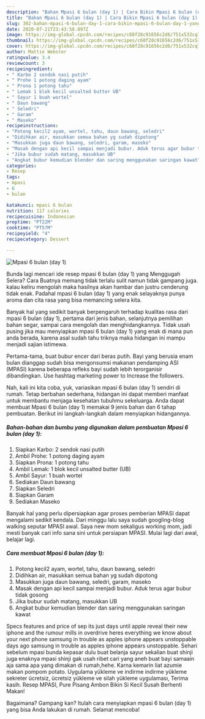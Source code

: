 ```yaml
---
description: "Bahan Mpasi 6 bulan (day 1) | Cara Bikin Mpasi 6 bulan (day 1) Yang Menggugah Selera"
title: "Bahan Mpasi 6 bulan (day 1) | Cara Bikin Mpasi 6 bulan (day 1) Yang Menggugah Selera"
slug: 302-bahan-mpasi-6-bulan-day-1-cara-bikin-mpasi-6-bulan-day-1-yang-menggugah-selera
date: 2020-07-21T23:43:58.897Z
image: https://img-global.cpcdn.com/recipes/c68f28c91656c2d6/751x532cq70/mpasi-6-bulan-day-1-foto-resep-utama.jpg
thumbnail: https://img-global.cpcdn.com/recipes/c68f28c91656c2d6/751x532cq70/mpasi-6-bulan-day-1-foto-resep-utama.jpg
cover: https://img-global.cpcdn.com/recipes/c68f28c91656c2d6/751x532cq70/mpasi-6-bulan-day-1-foto-resep-utama.jpg
author: Mattie Webster
ratingvalue: 3.4
reviewcount: 3
recipeingredient:
- " Karbo 2 sendok nasi putih"
- " Prohe 1 potong daging ayam"
- " Prona 1 potong tahu"
- " Lemak 1 blok kecil unsalted butter UB"
- " Sayur 1 buah wortel"
- " Daun bawang"
- " Seledri"
- " Garam"
- " Maseko"
recipeinstructions:
- "Potong kecil2 ayam, wortel, tahu, daun bawang, seledri"
- "Didihkan air, masukkan semua bahan yg sudah dipotong"
- "Masukkan juga daun bawang, seledri, garam, maseko"
- "Masak dengan api kecil sampai menjadi bubur. Aduk terus agar bubur tidak gosong"
- "Jika bubur sudah matang, masukkan UB"
- "Angkat bubur kemudian blender dan saring menggunakan saringan kawat"
categories:
- Resep
tags:
- mpasi
- 6
- bulan

katakunci: mpasi 6 bulan 
nutrition: 117 calories
recipecuisine: Indonesian
preptime: "PT22M"
cooktime: "PT57M"
recipeyield: "4"
recipecategory: Dessert

---
```



![Mpasi 6 bulan (day 1)](https://img-global.cpcdn.com/recipes/c68f28c91656c2d6/751x532cq70/mpasi-6-bulan-day-1-foto-resep-utama.jpg)

Bunda lagi mencari ide resep mpasi 6 bulan (day 1) yang Menggugah Selera? Cara Buatnya memang tidak terlalu sulit namun tidak gampang juga. kalau keliru mengolah maka hasilnya akan hambar dan justru cenderung tidak enak. Padahal mpasi 6 bulan (day 1) yang enak selayaknya punya aroma dan cita rasa yang bisa memancing selera kita.

Banyak hal yang sedikit banyak berpengaruh terhadap kualitas rasa dari mpasi 6 bulan (day 1), pertama dari jenis bahan, selanjutnya pemilihan bahan segar, sampai cara mengolah dan menghidangkannya. Tidak usah pusing jika mau menyiapkan mpasi 6 bulan (day 1) yang enak di mana pun anda berada, karena asal sudah tahu triknya maka hidangan ini mampu menjadi sajian istimewa.

Pertama-tama, buat bubur encer dari beras putih. Bayi yang berusia enam bulan dianggap sudah bisa mengonsumsi makanan pendamping ASI (MPASI) karena beberapa refleks bayi sudah lebih terorganisir dibandingkan. Use hashtag marketing power to Increase the followers.


Nah, kali ini kita coba, yuk, variasikan mpasi 6 bulan (day 1) sendiri di rumah. Tetap berbahan sederhana, hidangan ini dapat memberi manfaat untuk membantu menjaga kesehatan tubuhmu sekeluarga. Anda dapat membuat Mpasi 6 bulan (day 1) memakai 9 jenis bahan dan 6 tahap pembuatan. Berikut ini langkah-langkah dalam menyiapkan hidangannya.

<!--inarticleads1-->

##### Bahan-bahan dan bumbu yang digunakan dalam pembuatan Mpasi 6 bulan (day 1):

1. Siapkan  Karbo: 2 sendok nasi putih
1. Ambil  Prohe: 1 potong daging ayam
1. Siapkan  Prona: 1 potong tahu
1. Ambil  Lemak: 1 blok kecil unsalted butter (UB)
1. Ambil  Sayur: 1 buah wortel
1. Sediakan  Daun bawang
1. Siapkan  Seledri
1. Siapkan  Garam
1. Sediakan  Maseko


Banyak hal yang perlu dipersiapkan agar proses pemberian MPASI dapat mengalami sedikit kendala. Dari minggu lalu saya sudah googling-blog walking seputar MPASI awal. Saya new mom sekaligus working mom, jadi mesti banyak cari info sana sini untuk persiapan MPASI. Mulai lagi dari awal, belajar lagi. 

<!--inarticleads2-->

##### Cara membuat Mpasi 6 bulan (day 1):

1. Potong kecil2 ayam, wortel, tahu, daun bawang, seledri
1. Didihkan air, masukkan semua bahan yg sudah dipotong
1. Masukkan juga daun bawang, seledri, garam, maseko
1. Masak dengan api kecil sampai menjadi bubur. Aduk terus agar bubur tidak gosong
1. Jika bubur sudah matang, masukkan UB
1. Angkat bubur kemudian blender dan saring menggunakan saringan kawat


Specs features and price of sep its just days until apple reveal their new iphone and the rumour mills in overdrive heres everything we know about your next phone samsung in trouble as apples iphone appears unstoppable days ago samsung in trouble as apples iphone appears unstoppable. Sehari sebelum mpasi bunda kepasar dulu buat belanja sayur sekalian buat shinji juga enaknya mpasi shinji gak usah ribet cari yang aneh buat bayi samaain aja sama apa yang dimakan di rumah,hehe. Karna kemarin liat azumie makan pompom potato. Uygulama yükleme ve indirme indirme yükleme sekreter ücretsiz, ücretsiz yükleme ve silah yükleme uygulaması, Terima kasih. Resep MPASI, Pure Pisang Ambon Bikin Si Kecil Susah Berhenti Makan! 

Bagaimana? Gampang kan? Itulah cara menyiapkan mpasi 6 bulan (day 1) yang bisa Anda lakukan di rumah. Selamat mencoba!
